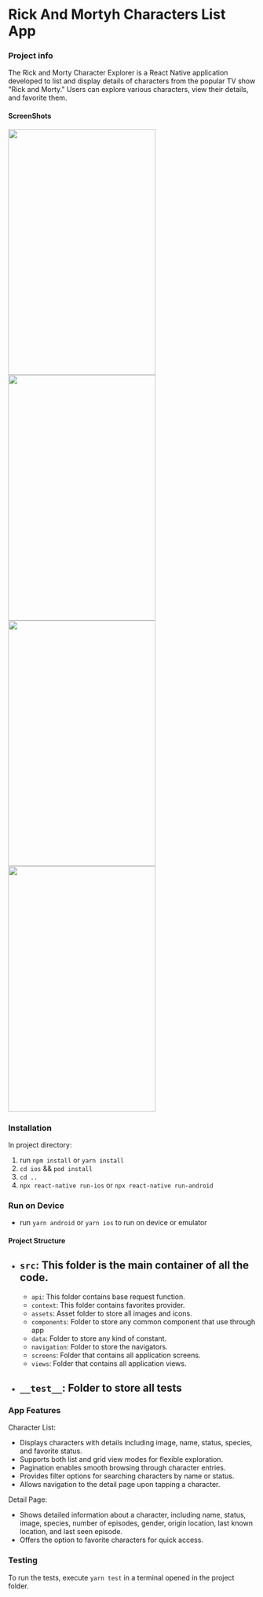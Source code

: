 # Rick And Mortyh Characters List App

### Project info

The Rick and Morty Character Explorer is a React Native application developed to list and display details of characters from the popular TV show "Rick and Morty." Users can explore various characters, view their details, and favorite them.

#### ScreenShots


<img src="https://github.com/kkureli/RickAndMorty/assets/33238066/b8d21d8d-f2bc-499f-a71e-f3c9232f71af"  width="300" height="500" />
<img src="https://github.com/kkureli/RickAndMorty/assets/33238066/b47c08c7-eb9b-49f0-b46c-5daf544d9ab8"  width="300" height="500" />
<img src="https://github.com/kkureli/RickAndMorty/assets/33238066/958953db-b3f9-4bb7-bf02-851c6b425e9a"  width="300" height="500" />
<img src="https://github.com/kkureli/RickAndMorty/assets/33238066/d44ae532-b725-44a4-8775-42361766a26b"  width="300" height="500" />


### Installation

In project directory:

1. run `npm install` or `yarn install`
2. `cd ios` && `pod install`
3. `cd ..`
4. `npx react-native run-ios` or `npx react-native run-android`

### Run on Device

- run `yarn android` or `yarn ios` to run on device or emulator

#### Project Structure

- ## `src`: This folder is the main container of all the code.
  - `api`: This folder contains base request function.
  - `context`: This folder contains favorites provider.
  - `assets`: Asset folder to store all images and icons.
  - `components`: Folder to store any common component that use through app
  - `data`: Folder to store any kind of constant.
  - `navigation`: Folder to store the navigators.
  - `screens`: Folder that contains all application screens.
  - `views`: Folder that contains all application views.
- ## `__test__`: Folder to store all tests

### App Features

Character List:

- Displays characters with details including image, name, status, species, and favorite status.
- Supports both list and grid view modes for flexible exploration.
- Pagination enables smooth browsing through character entries.
- Provides filter options for searching characters by name or status.
- Allows navigation to the detail page upon tapping a character.

Detail Page:
- Shows detailed information about a character, including name, status, image, species, number of episodes, gender, origin location, last known location, and last seen episode.
- Offers the option to favorite characters for quick access.

### Testing

To run the tests, execute `yarn test` in a terminal opened in the project folder.



